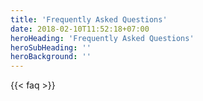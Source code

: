```yaml
---
title: 'Frequently Asked Questions'
date: 2018-02-10T11:52:18+07:00
heroHeading: 'Frequently Asked Questions'
heroSubHeading: ''
heroBackground: ''
---
```


{{< faq >}}
